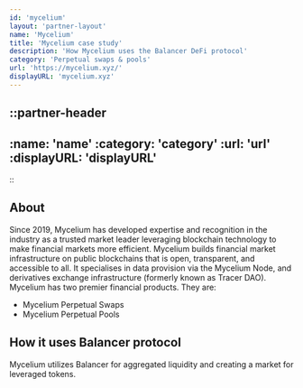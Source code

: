 ```yaml
---
id: 'mycelium'
layout: 'partner-layout'
name: 'Mycelium'
title: 'Mycelium case study'
description: 'How Mycelium uses the Balancer DeFi protocol'
category: 'Perpetual swaps & pools'
url: 'https://mycelium.xyz/'
displayURL: 'mycelium.xyz'
---
```


::partner-header
---
:name: 'name'
:category: 'category'
:url: 'url'
:displayURL: 'displayURL'
---
::

## About

Since 2019, Mycelium has developed expertise and recognition in the industry as a trusted market leader leveraging blockchain technology to make financial markets more efficient. Mycelium builds financial market infrastructure on public blockchains that is open, transparent, and accessible to all. It specialises in data provision via the Mycelium Node, and derivatives exchange infrastructure (formerly known as Tracer DAO).
Mycelium has two premier financial products. They are:
- Mycelium Perpetual Swaps
- Mycelium Perpetual Pools

## How it uses Balancer protocol

Mycelium utilizes Balancer for aggregated liquidity and creating a market for leveraged tokens.
